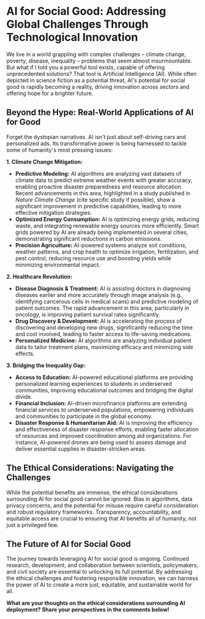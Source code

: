 # AI for Social Good: Addressing Global Challenges Through Technological Innovation

We live in a world grappling with complex challenges – climate change, poverty, disease, inequality – problems that seem almost insurmountable.  But what if I told you a powerful tool exists, capable of offering unprecedented solutions? That tool is Artificial Intelligence (AI).  While often depicted in science fiction as a potential threat, AI's potential for social good is rapidly becoming a reality, driving innovation across sectors and offering hope for a brighter future.

## Beyond the Hype: Real-World Applications of AI for Good

Forget the dystopian narratives.  AI isn't just about self-driving cars and personalized ads.  Its transformative power is being harnessed to tackle some of humanity's most pressing issues:

**1. Climate Change Mitigation:**

* **Predictive Modeling:** AI algorithms are analyzing vast datasets of climate data to predict extreme weather events with greater accuracy, enabling proactive disaster preparedness and resource allocation.  Recent advancements in this area, highlighted in a study published in *Nature Climate Change* (cite specific study if possible), show a significant improvement in predictive capabilities, leading to more effective mitigation strategies.
* **Optimized Energy Consumption:** AI is optimizing energy grids, reducing waste, and integrating renewable energy sources more efficiently.  Smart grids powered by AI are already being implemented in several cities, demonstrating significant reductions in carbon emissions.
* **Precision Agriculture:** AI-powered systems analyze soil conditions, weather patterns, and crop health to optimize irrigation, fertilization, and pest control, reducing resource use and boosting yields while minimizing environmental impact.

**2. Healthcare Revolution:**

* **Disease Diagnosis & Treatment:** AI is assisting doctors in diagnosing diseases earlier and more accurately through image analysis (e.g., identifying cancerous cells in medical scans) and predictive modeling of patient outcomes.  The rapid advancement in this area, particularly in oncology, is improving patient survival rates significantly.
* **Drug Discovery & Development:** AI is accelerating the process of discovering and developing new drugs, significantly reducing the time and cost involved, leading to faster access to life-saving medications.
* **Personalized Medicine:** AI algorithms are analyzing individual patient data to tailor treatment plans, maximizing efficacy and minimizing side effects.


**3. Bridging the Inequality Gap:**

* **Access to Education:** AI-powered educational platforms are providing personalized learning experiences to students in underserved communities, improving educational outcomes and bridging the digital divide.
* **Financial Inclusion:** AI-driven microfinance platforms are extending financial services to underserved populations, empowering individuals and communities to participate in the global economy.
* **Disaster Response & Humanitarian Aid:** AI is improving the efficiency and effectiveness of disaster response efforts, enabling faster allocation of resources and improved coordination among aid organizations.  For instance, AI-powered drones are being used to assess damage and deliver essential supplies in disaster-stricken areas.


##  The Ethical Considerations: Navigating the Challenges

While the potential benefits are immense, the ethical considerations surrounding AI for social good cannot be ignored.  Bias in algorithms, data privacy concerns, and the potential for misuse require careful consideration and robust regulatory frameworks.  Transparency, accountability, and equitable access are crucial to ensuring that AI benefits all of humanity, not just a privileged few.

##  The Future of AI for Social Good

The journey towards leveraging AI for social good is ongoing.  Continued research, development, and collaboration between scientists, policymakers, and civil society are essential to unlocking its full potential.  By addressing the ethical challenges and fostering responsible innovation, we can harness the power of AI to create a more just, equitable, and sustainable world for all.

**What are your thoughts on the ethical considerations surrounding AI deployment? Share your perspectives in the comments below!**
